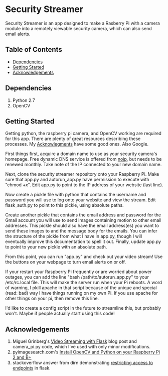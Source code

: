 # Security Streamer

Security Streamer is an app designed to make a Rasberry Pi with a camera module into a remotely viewable security camera, which can also send email alerts. 

## Table of Contents

* [Dependencies](#dependencies)
* [Getting Started](#getting-started)
* [Acknowledgements](#acknowledgements)

## Dependencies

1. Python 2.7
2. OpenCV

## Getting Started

Getting python, the raspberry pi camera, and OpenCV working are required for this app. There are plenty of great resources
describing these processes. My [Acknowlegments](#acknowledgements) have some good ones. Also Google.

First things first, acquire a domain name to use as your security camera's homepage. Free dynamic DNS service is offered from
[noip](www.noip.com), but needs to be renewed monthly. Take note of the IP connected to your new domain name. 

Next, clone the security streamer repository onto your Raspberry Pi. Make sure that app.py and autorun_app.py have permission to
execute with "chmod +x". Edit app.py to point to the IP address of your website (last line).

Now create a pickle file with python that contains the username and password you will use to log onto your website and view the 
stream. Edit flask_auth.py to point to this pickle, using absolute paths. 

Create another pickle that contains the email address and password for the Gmail account you will use to send images containing
motion to other email addresses. This pickle should also have the email address(es) you want to send these images to and the 
message body for the emails. You can infer the structure of the pickle from what I have in app.py, though I will eventually
improve this documentation to spell it out. Finally, update app.py to point to your new pickle with an absolute path. 

From this point, you can run "app.py" and check out your video stream! Use the buttons on your webpage to turn email alerts on 
or off. 

If your restart your Raspberry Pi frequently or are worried about power outages, you can add the line "bash /path/to/autorun_app.py"
to your /etc/rc.local file. This will make the server run when your Pi reboots. A word of warning, I pkill apache in that script
because of the unique and special (read: bad) way I have things running on my own Pi. If you use apache for other things on your
pi, then remove this line. 

I'd like to create a config script in the future to streamline this, but probably won't. Maybe if people actually start using this
code!

## Acknowledgements

1. Miguel Grinberg's [Video Streaming with Flask](http://blog.miguelgrinberg.com/post/video-streaming-with-flask) blog post and camera_pi.py code, which I've used with only minor modifications.
2. pyimagesearch.com's [Install OpenCV and Python on your Raspberry Pi 2 and B+](http://www.pyimagesearch.com/2015/02/23/install-opencv-and-python-on-your-raspberry-pi-2-and-b/)
3. stackoverflow answer from dirn demonstrating [restricting access to endpoints](http://stackoverflow.com/questions/29725217/password-protect-one-webpage-in-flask-app) in flask.
